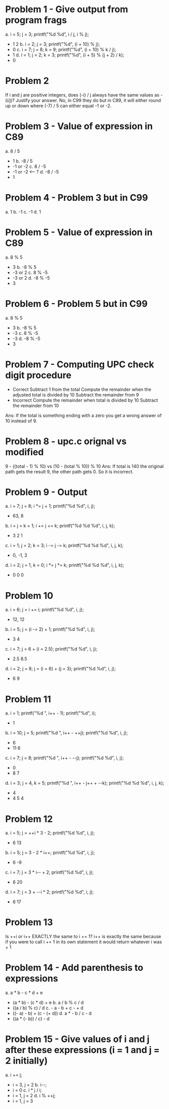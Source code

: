 # Problem 1 - Give output from program frags
a.  i = 5; j = 3;
    printf("%d %d", i / j, i % j);
- 1 2
b.  i = 2; j = 3;
    printf("%d", (i + 10) % j);
- 0
c.  i = 7; j = 8; k = 9;
    printf("%d", (i + 10) % k / j);
- 1
d.  i = 1; j = 2; k = 3;
    printf("%d", (i + 5) % (j + 2) / k);
- 0

# Problem 2
If i and j are positive integers, does (-i) / j always have the same values as -(i/j)? Justify your answer.
    No, in C99 they do but in C89, it will either round up or down where (-7) / 5 can either equal -1 or -2.

# Problem 3 - Value of expression in C89
a. 8 / 5
- 1
b. -8 / 5
- -1 or -2
c. 8 / -5
- -1 or -2 <-- ?
d. -8 / -5
- 1

# Problem 4 - Problem 3 but in C99
a. 1
b. -1
c. -1
d. 1

# Problem 5 - Value of expression in C89
a. 8 % 5
- 3
b. -8 % 5
- -3 or 2
c. 8 % -5
- -3 or 2
d. -8 % -5
- 3

# Problem 6 - Problem 5 but in C99
a. 8 % 5
- 3
b. -8 % 5
- -3
c. 8 % -5
- -3
d. -8 % -5
- 3

# Problem 7 - Computing UPC check digit procedure
- Correct
    Subtract 1 from the total
    Compute the remainder when the adjusted total is divided by 10
    Subtract the remainder from 9
- Incorrect
    Compute the remainder when total is divided by 10
    Subtract the remainder from 10

Ans: If the total is something ending with a zero you get a wrong answer of 10 instead of 9.

# Problem 8 - upc.c orignal vs modified
9 - ((total - 1) % 10) vs (10 - (total % 10)) % 10
Ans: If total is 140 the original path gets the result 9, the other path gets 0. So it is incorrect.

# Problem 9 - Output
a.  i = 7; j = 8;
    i *= j + 1;
    printf("%d %d", i, j);
- 63, 8

b.  i = j = k = 1;
    i += j += k;
    printf("%d %d %d", i, j, k);
- 3 2 1

c.  i = 1; j = 2; k = 3;
    i -= j -= k;
    printf("%d %d %d", i, j, k);
- 0, -1, 3

d.  i = 2; j = 1, k = 0;
    i *= j *= k;
    printf("%d %d %d", i, j, k);
- 0 0 0

# Problem 10
a.  i = 6; 
    j = i += i;
    printf("%d %d", i, j);
- 12, 12

b.  i = 5;
    j = (i -= 2) + 1;
    printf("%d %d", i, j);
- 3 4

c.  i = 7;
    j = 6 + (i = 2.5);
    printf("%d %d", i, j);
- 2.5 8.5

d.  i = 2; j = 8;
    j = (i = 6) + (j = 3);
    printf("%d %d", i, j);
- 6 9

# Problem 11
a.  i = 1;
    printf("%d ", i++ - 1);
    printf("%d", i);
- 1

b.  i = 10; j = 5;
    printf("%d ", i++ - ++j);
    printf("%d %d", i, j);
- 6
- 11 6

c.  i = 7; j = 8;
    printf("%d ", i++ - --j);
    printf("%d %d", i, j);
- 0
- 8 7

d.  i = 3; j = 4, k = 5;
    printf("%d ", i++ - j++ + --k);
    printf("%d %d %d", i, j, k);
- 4
- 4 5 4

# Problem 12
a.  i = 5; 
    j = ++i * 3 - 2;
    printf("%d %d", i, j);
- 6 13

b.  i = 5;
    j = 3 - 2 * i++;
    printf("%d %d", i, j);
- 6 -9

c.  i = 7;
    j = 3 * i-- + 2;
    printf("%d %d", i, j);
- 6 20

d.  i = 7;
    j = 3 + --i * 2;
    printf("%d %d", i, j);
- 6 17

# Problem 13
Is ++i or i++ EXACTLY the same to i += 1?
i++ is exactly the same because if you were to call i += 1 in its own statement it would return whatever i was + 1

# Problem 14 - Add parenthesis to expressions
a. a * b - c * d + e
- (a * b) - (c * d) + e
b. a / b % c / d
- ((a / b) % c) / d
c. - a - b + c - + d
- ((- a) - b) + (c - (+ d))
d. a * - b / c - d
- ((a * (- b)) / c) - d

# Problem 15 -  Give values of i and j after these expressions (i = 1 and j = 2 initially)
a. i += j;
- i = 3, j = 2
b. i--;
- i = 0
c. i * j / i;
- i = 1, j = 2
d. i % ++j;
- i = 1, j = 3